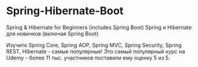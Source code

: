 # Spring-Hibernate-Boot
Spring &amp; Hibernate for Beginners (includes Spring Boot)
Spring и Hibernate для новичков (включая Spring Boot)


Изучите Spring Core, Spring AOP, Spring MVC, Spring Security, Spring REST, Hibernate - самые популярные! Это самый популярный курс на Udemy - более 11 тыс. участников поставили ему оценку 5 из 5.
